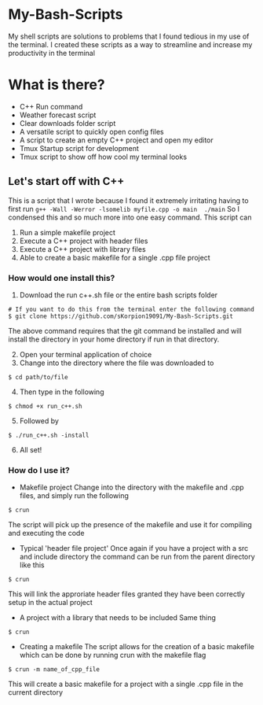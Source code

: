 # My-Bash-Scripts
My shell scripts are solutions to problems that I found tedious in my use of the terminal. I created these scripts
as a way to streamline and increase my productivity in the terminal

# What is there?
- C++ Run command
- Weather forecast script
- Clear downloads folder script
- A versatile script to quickly open config files
- A script to create an empty C++ project and open my editor
- Tmux Startup script for development
- Tmux script to show off how cool my terminal looks

## Let's start off with C++
This is a script that I wrote because I found it extremely irritating having to first run
    ```
    g++ -Wall -Werror -lsomelib myfile.cpp -o main 
    ./main
    ```
So I condensed this and so much more into one easy command.
This script can
1. Run a simple makefile project
2. Execute a C++ project with header files
3. Execute a C++ project with library files
4. Able to create a basic makefile for a single .cpp file project

### How would one install this?
1. Download the run c++.sh file or the entire bash scripts folder
```
# If you want to do this from the terminal enter the following command
$ git clone https://github.com/sKorpion19091/My-Bash-Scripts.git
```
The above command requires that the git command be installed and will install the directory in
your home directory if run in that directory. 

2. Open your terminal application of choice
3. Change into the directory where the file was downloaded to
```
$ cd path/to/file
```
4. Then type in the following
```
$ chmod +x run_c++.sh
```
5. Followed by
```
$ ./run_c++.sh -install
```
6. All set!

### How do I use it?
- Makefile project
Change into the directory with the makefile and .cpp files, and simply run the following
```
$ crun
```
The script will pick up the presence of the makefile and use it for compiling and executing the 
code

- Typical 'header file project'
Once again if you have a project with a src and include directory the command can be run from the 
parent directory like this 
```
$ crun
```
This will link the approriate header files granted they have been correctly setup in the actual
project
- A project with a library that needs to be included
Same thing
```
$ crun
```
- Creating a makefile
The script allows for the creation of a basic makefile which can be done by running crun with the 
makefile flag
```
$ crun -m name_of_cpp_file
```
This will create a basic makefile for a project with a single .cpp file in the current directory

